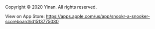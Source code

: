 Copyright © 2020 Yinan. All rights reserved.

View on App Store: https://apps.apple.com/us/app/snookr-a-snooker-scoreboard/id1513775030
